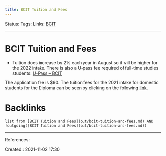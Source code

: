 ```yaml
---
title: BCIT Tuition and Fees
---
```

Status: 
Tags: 
Links: [BCIT](out/bcit.md)
___
# BCIT Tuition and Fees
- Tuition does increase by 2% each year in August so it will be higher for the 2022 intake. There is also a U-pass fee required of full-time studies students: [U-Pass – BCIT](https://www.bcit.ca/u-pass/)

The application fee is $90. The tuition fees for the 2021 intake for domestic students for the Diploma can be seen by clicking on the following [link](https://www.bcit.ca/files/pdf/admission/2021-22-technology-tuition.pdf).

# Backlinks
```dataview
list from [BCIT Tuition and Fees](out/bcit-tuition-and-fees.md) AND !outgoing([BCIT Tuition and Fees](out/bcit-tuition-and-fees.md))
```
___
References:

Created:: 2021-11-02 17:30
